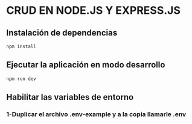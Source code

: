 # CRUD EN NODE.JS Y EXPRESS.JS

## Instalación de dependencias

```shell
npm install
```

## Ejecutar la aplicación en modo desarrollo

```shell
npm run dev
```

## Habilitar las variables de entorno

### 1-Duplicar el archivo .env-example y a la copia llamarle .env